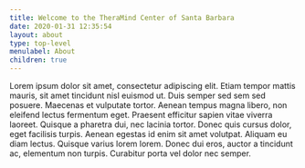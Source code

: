 ```yaml
---
title: Welcome to the TheraMind Center of Santa Barbara
date: 2020-01-31 12:35:54
layout: about
type: top-level
menulabel: About
children: true
---
```

Lorem ipsum dolor sit amet, consectetur adipiscing elit. Etiam tempor mattis mauris, sit amet tincidunt nisl euismod ut. Duis semper sed sem sed posuere. Maecenas et vulputate tortor. Aenean tempus magna libero, non eleifend lectus fermentum eget. Praesent efficitur sapien vitae viverra laoreet. Quisque a pharetra dui, nec lacinia tortor. Donec quis cursus dolor, eget facilisis turpis. Aenean egestas id enim sit amet volutpat. Aliquam eu diam lectus. Quisque varius lorem lorem. Donec dui eros, auctor a tincidunt ac, elementum non turpis. Curabitur porta vel dolor nec semper.